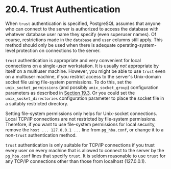 # 20.4. Trust Authentication

When `trust` authentication is specified, PostgreSQL assumes that anyone who can connect to the server is authorized to access the database with whatever database user name they specify \(even superuser names\). Of course, restrictions made in the `database` and `user` columns still apply. This method should only be used when there is adequate operating-system-level protection on connections to the server.

`trust` authentication is appropriate and very convenient for local connections on a single-user workstation. It is usually _not_ appropriate by itself on a multiuser machine. However, you might be able to use `trust` even on a multiuser machine, if you restrict access to the server's Unix-domain socket file using file-system permissions. To do this, set the `unix_socket_permissions` \(and possibly `unix_socket_group`\) configuration parameters as described in [Section 19.3](https://www.postgresql.org/docs/13/runtime-config-connection.html). Or you could set the `unix_socket_directories` configuration parameter to place the socket file in a suitably restricted directory.

Setting file-system permissions only helps for Unix-socket connections. Local TCP/IP connections are not restricted by file-system permissions. Therefore, if you want to use file-system permissions for local security, remove the `host ... 127.0.0.1 ...` line from `pg_hba.conf`, or change it to a non-`trust` authentication method.

`trust` authentication is only suitable for TCP/IP connections if you trust every user on every machine that is allowed to connect to the server by the `pg_hba.conf` lines that specify `trust`. It is seldom reasonable to use `trust` for any TCP/IP connections other than those from localhost \(127.0.0.1\).  


